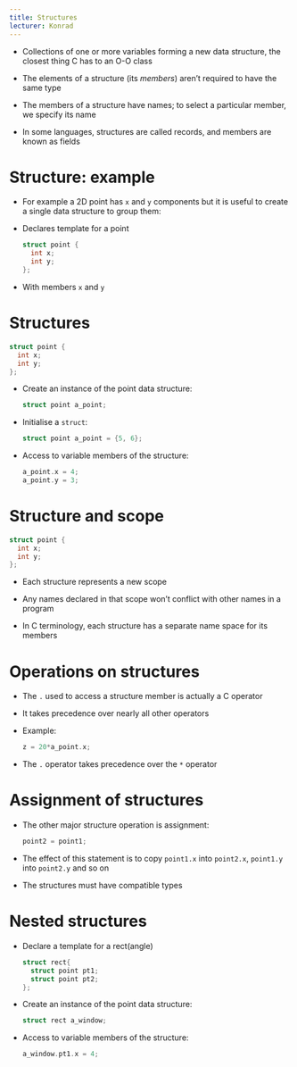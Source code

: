 ```yaml
---
title: Structures
lecturer: Konrad
---
```


- Collections of one or more variables forming a new data structure,
  the closest thing C has to an O-O class

- The elements of a structure (its _members_) aren’t required to have
  the same type

- The members of a structure have names; to select a particular
  member, we specify its name

- In some languages, structures are called records, and members are
  known as fields

# Structure: example

- For example a 2D point has `x` and `y` components but it is useful
  to create a single data structure to group them:

- Declares template for a point

  ```c
  struct point {
    int x;
    int y;
  };
  ```

- With members `x` and `y`

# Structures

```c
struct point {
  int x;
  int y;
};
```

- Create an instance of the point data structure:

  ```c
  struct point a_point;
  ```

- Initialise a `struct`:

  ```c
  struct point a_point = {5, 6};
  ```

- Access to variable members of the structure:

  ```c
  a_point.x = 4;
  a_point.y = 3;
  ```

# Structure and scope

```c
struct point {
  int x;
  int y;
};
```

- Each structure represents a new scope

- Any names declared in that scope won’t conflict with other names in
  a program

- In C terminology, each structure has a separate name space for its
  members

# Operations on structures

- The `.` used to access a structure member is actually a C operator

- It takes precedence over nearly all other operators

- Example:

  ```c
  z = 20*a_point.x;
  ```

- The `.` operator takes precedence over the `*` operator

# Assignment of structures

- The other major structure operation is assignment:

  ```c
  point2 = point1;
  ```

- The effect of this statement is to copy `point1.x` into `point2.x`,
  `point1.y` into `point2.y` and so on

- The structures must have compatible types

# Nested structures

- Declare a template for a rect(angle)

  ```c
  struct rect{
    struct point pt1;
    struct point pt2;
  };
  ```

- Create an instance of the point data structure:

  ```c
  struct rect a_window;
  ```

- Access to variable members of the structure:

  ```c
  a_window.pt1.x = 4;
  ```
